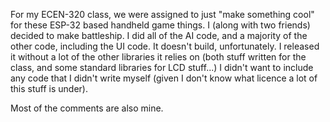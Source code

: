 For my ECEN-320 class, we were assigned to just "make something cool" for these ESP-32 based handheld game things. I (along with two friends) decided to make battleship. I did all of the AI code, and a majority of the other code, including the UI code. It doesn't build, unfortunately. I released it without a lot of the other libraries it relies on (both stuff written for the class, and some standard libraries for LCD stuff...) I didn't want to include any code that I didn't write myself (given I don't know what licence a lot of this stuff is under).

Most of the comments are also mine.